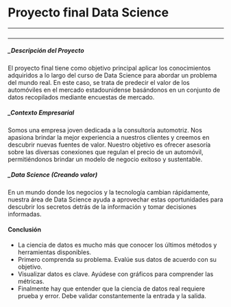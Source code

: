# Proyecto final Data Science
---
### 
---
##### _Descripción del Proyecto

El proyecto final tiene como objetivo principal aplicar los conocimientos adquiridos a lo largo del curso de Data Science para abordar un problema del mundo real. En este caso, se trata de predecir el valor de los automóviles en el mercado estadounidense basándonos en un conjunto de datos recopilados mediante encuestas de mercado.

##### _Contexto Empresarial

Somos una empresa joven dedicada a la consultoría automotriz. Nos apasiona brindar la mejor experiencia a nuestros clientes y creemos en descubrir nuevas fuentes de valor. Nuestro objetivo es ofrecer asesoría sobre las diversas conexiones que regulan el precio de un automóvil, permitiéndonos brindar un modelo de negocio exitoso y sustentable.

##### _Data Science (Creando valor)

En un mundo donde los negocios y la tecnología cambian rápidamente, nuestra área de Data Science ayuda a aprovechar estas oportunidades para descubrir los secretos detrás de la información y tomar decisiones informadas.

#### Conclusión
>
* La ciencia de datos es mucho más que conocer los últimos métodos y herramientas disponibles.
* Primero comprenda su problema. Evalúe sus datos de acuerdo con su objetivo.
* Visualizar datos es clave. Ayúdese con gráficos para comprender las métricas.
* Finalmente hay que entender que la ciencia de datos real requiere prueba y error. Debe validar constantemente la entrada y la salida.
